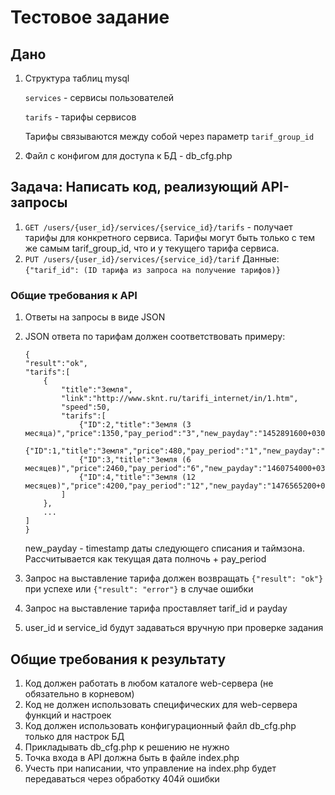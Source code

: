 # Тестовое задание

## Дано

1. Структура таблиц mysql

    `services` - сервисы пользователей
    
    `tarifs` - тарифы сервисов

    Тарифы связываются между собой через параметр `tarif_group_id`

2. Файл с конфигом для доступа к БД - db_cfg.php

## Задача: Написать код, реализующий API-запросы

1. `GET /users/{user_id}/services/{service_id}/tarifs` - получает тарифы для конкретного сервиса.
    Тарифы могут быть только с тем же самым tarif_group_id, что и у текущего тарифа сервиса.
2. `PUT /users/{user_id}/services/{service_id}/tarif` 
    Данные: `{"tarif_id": (ID тарифа из запроса на получениe тарифов)}`

### Общие требования к API

1. Ответы на запросы в виде JSON
2. JSON ответа по тарифам должен соответствовать примеру:

    ```
    {
    "result":"ok",
    "tarifs":[
        {
            "title":"Земля",
            "link":"http://www.sknt.ru/tarifi_internet/in/1.htm",
            "speed":50,
            "tarifs":[
                {"ID":2,"title":"Земля (3 месяца)","price":1350,"pay_period":"3","new_payday":"1452891600+0300","speed":50},
                {"ID":1,"title":"Земля","price":480,"pay_period":"1","new_payday":"1450213200+0300","speed":50},
                {"ID":3,"title":"Земля (6 месяцев)","price":2460,"pay_period":"6","new_payday":"1460754000+0300","speed":50},
                {"ID":4,"title":"Земля (12 месяцев)","price":4200,"pay_period":"12","new_payday":"1476565200+0300","speed":50}
            ]
        },
        ...
    ]
    }
    ```
    new_payday - timestamp даты следующего списания и таймзона. Рассчитывается как текущая дата полночь + pay_period

3. Запрос на выставление тарифа должен возвращать `{"result": "ok"}` при успехе или `{"result": "error"}` в случае ошибки
4. Запрос на выставление тарифа проставляет tarif_id и payday
5. user_id и service_id будут задаваться вручную при проверке задания

## Общие требования к результату

1. Код должен работать в любом каталоге web-сервера (не обязательно в корневом)
2. Код не должен использовать специфических для web-сервера функций и настроек
3. Код должен использовать конфигурационный файл db_cfg.php только для настрок БД
4. Прикладывать db_cfg.php к решению не нужно
5. Точка входа в API должна быть в файле index.php
6. Учесть при написании, что управление на index.php будет передаваться через обработку 404й ошибки
